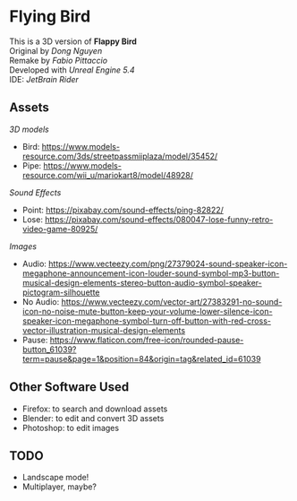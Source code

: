 # Flying Bird

This is a 3D version of **Flappy Bird**  
Original by *Dong Nguyen*  
Remake by *Fabio Pittaccio*  
Developed with *Unreal Engine 5.4*  
IDE: *JetBrain Rider*

## Assets

*3D models*
- Bird: https://www.models-resource.com/3ds/streetpassmiiplaza/model/35452/
- Pipe: https://www.models-resource.com/wii_u/mariokart8/model/48928/

*Sound Effects*
- Point: https://pixabay.com/sound-effects/ping-82822/
- Lose: https://pixabay.com/sound-effects/080047-lose-funny-retro-video-game-80925/

*Images*
- Audio: https://www.vecteezy.com/png/27379024-sound-speaker-icon-megaphone-announcement-icon-louder-sound-symbol-mp3-button-musical-design-elements-stereo-button-audio-symbol-speaker-pictogram-silhouette
- No Audio: https://www.vecteezy.com/vector-art/27383291-no-sound-icon-no-noise-mute-button-keep-your-volume-lower-silence-icon-speaker-icon-megaphone-symbol-turn-off-button-with-red-cross-vector-illustration-musical-design-elements
- Pause: https://www.flaticon.com/free-icon/rounded-pause-button_61039?term=pause&page=1&position=84&origin=tag&related_id=61039

## Other Software Used

- Firefox: to search and download assets
- Blender: to edit and convert 3D assets
- Photoshop: to edit images

## TODO

- Landscape mode!
- Multiplayer, maybe?